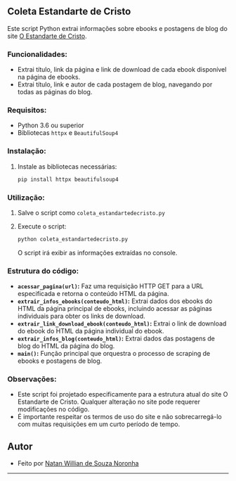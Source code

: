 ## Coleta Estandarte de Cristo

Este script Python extrai informações sobre ebooks e postagens de blog do site [O Estandarte de Cristo](https://oestandartedecristo.com/).

### Funcionalidades:

- Extrai título, link da página e link de download de cada ebook disponível na página de ebooks.
- Extrai título, link e autor de cada postagem de blog, navegando por todas as páginas do blog.

### Requisitos:

- Python 3.6 ou superior
- Bibliotecas `httpx` e `BeautifulSoup4`

### Instalação:

1. Instale as bibliotecas necessárias:

   ```bash
   pip install httpx beautifulsoup4
   ```

### Utilização:

1. Salve o script como `coleta_estandartedecristo.py`
2. Execute o script:

   ```bash
   python coleta_estandartedecristo.py
   ```

   O script irá exibir as informações extraídas no console.

### Estrutura do código:

- **`acessar_pagina(url)`:** Faz uma requisição HTTP GET para a URL especificada e retorna o conteúdo HTML da página.
- **`extrair_infos_ebooks(conteudo_html)`:** Extrai dados dos ebooks do HTML da página principal de ebooks, incluindo acessar as páginas individuais para obter os links de download.
- **`extrair_link_download_ebook(conteudo_html)`:** Extrai o link de download do ebook do HTML da página individual do ebook.
- **`extrair_infos_blog(conteudo_html)`:** Extrai dados das postagens de blog do HTML da página do blog.
- **`main()`:** Função principal que orquestra o processo de scraping de ebooks e postagens de blog.

### Observações:

- Este script foi projetado especificamente para a estrutura atual do site O Estandarte de Cristo. Qualquer alteração no site pode requerer modificações no código.
- É importante respeitar os termos de uso do site e não sobrecarregá-lo com muitas requisições em um curto período de tempo.

## Autor

- Feito por [Natan Willian de Souza Noronha](https://github.com/NatanWillianNo)

---


